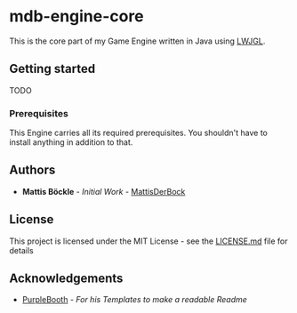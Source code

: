# mdb-engine-core

This is the core part of my Game Engine written in Java using [LWJGL](https://www.lwjgl.org/).

## Getting started

TODO

### Prerequisites

This Engine carries all its required prerequisites. You shouldn't have to install anything in addition to that.

## Authors
* **Mattis Böckle** - *Initial Work* - [MattisDerBock](https://github.com/MattisDerBock)

## License

This project is licensed under the MIT License - see the [LICENSE.md](LICENSE.md) file for details

## Acknowledgements

* [PurpleBooth](https://github.com/PurpleBooth) - *For his Templates to make a readable Readme*